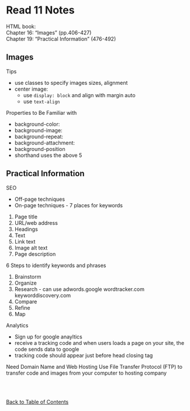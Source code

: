 # Read 11 Notes

HTML book:  
Chapter 16: “Images” (pp.406-427)  
Chapter 19: “Practical Information” (476-492)  

## Images

Tips
- use classes to specify images sizes, alignment
- center image:
  - use `display: block` and align with margin auto
  - use `text-align`

Properties to Be Familiar with
- background-color:
- background-image:
- background-repeat:
- background-attachment:
- background-position
- shorthand uses the above 5

## Practical Information

SEO 

- Off-page techniques
- On-page techniques - 7 places for keywords
1. Page title
2. URL/web address
3. Headings
4. Text
5. Link text
6. Image alt text
7. Page description

6 Steps to identify keywords and phrases
1. Brainstorm
2. Organize
3. Research - can use adwords.google wordtracker.com keyworddiscovery.com
4. Compare
5. Refine
6. Map

Analytics
- Sign up for google anayltics
- receive a tracking code and when users loads a page on your site, the code sends data to google
- tracking code should appear just before head closing tag

Need Domain Name and Web Hosting
Use File Transfer Protocol (FTP) to transfer code and images from your computer to hosting company

<br>
<br>

[Back to Table of Contents](https://davees987.github.io/reading-notes)